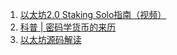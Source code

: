 1. [以太坊2.0 Staking Solo指南（视频）](https://mp.weixin.qq.com/s/WK81IwLxYWD5aZB9fOCThA)
2. [科普 | 密码学货币的来历](https://mp.weixin.qq.com/s/rT7bLS9agUhz79oh1kiCdg)
3. [以太坊源码解读](https://mindcarver.cn/)
